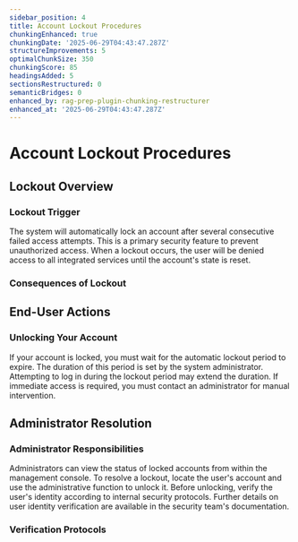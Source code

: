 ```yaml
---
sidebar_position: 4
title: Account Lockout Procedures
chunkingEnhanced: true
chunkingDate: '2025-06-29T04:43:47.287Z'
structureImprovements: 5
optimalChunkSize: 350
chunkingScore: 85
headingsAdded: 5
sectionsRestructured: 0
semanticBridges: 0
enhanced_by: rag-prep-plugin-chunking-restructurer
enhanced_at: '2025-06-29T04:43:47.287Z'
---
```


# Account Lockout Procedures

## Lockout Overview

### Lockout Trigger


The system will automatically lock an account after several consecutive failed access attempts. This is a primary security feature to prevent unauthorized access. When a lockout occurs, the user will be denied access to all integrated services until the account's state is reset.

### Consequences of Lockout


## End-User Actions

### Unlocking Your Account


If your account is locked, you must wait for the automatic lockout period to expire. The duration of this period is set by the system administrator. Attempting to log in during the lockout period may extend the duration. If immediate access is required, you must contact an administrator for manual intervention.

## Administrator Resolution

### Administrator Responsibilities


Administrators can view the status of locked accounts from within the management console. To resolve a lockout, locate the user's account and use the administrative function to unlock it. Before unlocking, verify the user's identity according to internal security protocols. Further details on user identity verification are available in the security team's documentation.

### Verification Protocols
